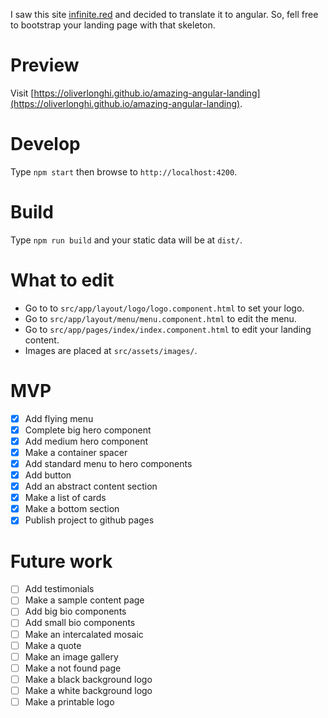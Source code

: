 I saw this site [infinite.red](https://infinite.red/) and decided to translate it to angular. 
So, fell free to bootstrap your landing page with that skeleton.

# Preview

Visit [https://oliverlonghi.github.io/amazing-angular-landing](https://oliverlonghi.github.io/amazing-angular-landing).

# Develop

Type `npm start` then browse to `http://localhost:4200`.

# Build

Type `npm run build` and your static data will be at `dist/`.

# What to edit

- Go to to `src/app/layout/logo/logo.component.html` to set your logo.
- Go to `src/app/layout/menu/menu.component.html` to edit the menu.
- Go to `src/app/pages/index/index.component.html` to edit your landing content.
- Images are placed at `src/assets/images/`.

# MVP

- [x] Add flying menu
- [x] Complete big hero component
- [x] Add medium hero component
- [x] Make a container spacer
- [x] Add standard menu to hero components
- [x] Add button
- [x] Add an abstract content section
- [x] Make a list of cards
- [x] Make a bottom section
- [x] Publish project to github pages

# Future work

- [ ] Add testimonials
- [ ] Make a sample content page
- [ ] Add big bio components
- [ ] Add small bio components
- [ ] Make an intercalated mosaic
- [ ] Make a quote
- [ ] Make an image gallery
- [ ] Make a not found page
- [ ] Make a black background logo
- [ ] Make a white background logo
- [ ] Make a printable logo
